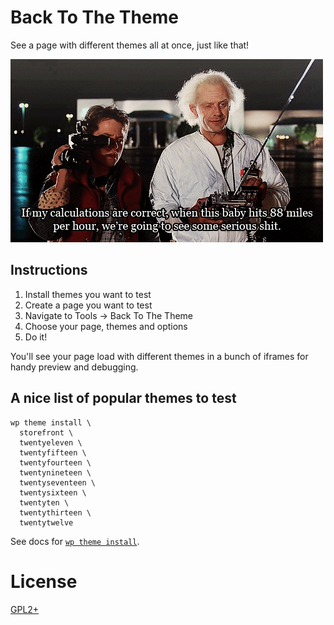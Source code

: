 # Back To The Theme

See a page with different themes all at once, just like that!

<img src="delorean.gif" alt="" />

## Instructions

1. Install themes you want to test
2. Create a page you want to test
3. Navigate to Tools → Back To The Theme
4. Choose your page, themes and options
5. Do it!

You'll see your page load with different themes in a bunch of iframes for handy preview and debugging.

## A nice list of popular themes to test

```
wp theme install \
  storefront \
  twentyeleven \
  twentyfifteen \
  twentyfourteen \
  twentynineteen \
  twentyseventeen \
  twentysixteen \
  twentyten \
  twentythirteen \
  twentytwelve
```

See docs for [`wp theme install`](https://developer.wordpress.org/cli/commands/theme/install/).


# License
[GPL2+](./LICENSE.txt)
